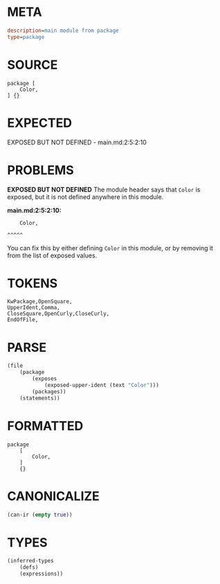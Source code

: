 # META
~~~ini
description=main module from package
type=package
~~~
# SOURCE
~~~roc
package [
    Color,
] {}
~~~
# EXPECTED
EXPOSED BUT NOT DEFINED - main.md:2:5:2:10
# PROBLEMS
**EXPOSED BUT NOT DEFINED**
The module header says that `Color` is exposed, but it is not defined anywhere in this module.

**main.md:2:5:2:10:**
```roc
    Color,
```
    ^^^^^
You can fix this by either defining `Color` in this module, or by removing it from the list of exposed values.

# TOKENS
~~~zig
KwPackage,OpenSquare,
UpperIdent,Comma,
CloseSquare,OpenCurly,CloseCurly,
EndOfFile,
~~~
# PARSE
~~~clojure
(file
	(package
		(exposes
			(exposed-upper-ident (text "Color")))
		(packages))
	(statements))
~~~
# FORMATTED
~~~roc
package
	[
		Color,
	]
	{}
~~~
# CANONICALIZE
~~~clojure
(can-ir (empty true))
~~~
# TYPES
~~~clojure
(inferred-types
	(defs)
	(expressions))
~~~
